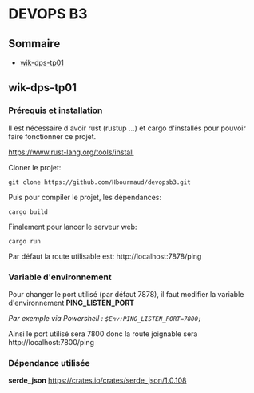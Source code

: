 # DEVOPS B3

## Sommaire
 - [wik-dps-tp01](#wik-dps-tp01)

## wik-dps-tp01

### Prérequis et installation

Il est nécessaire d'avoir rust (rustup ...) et cargo d'installés pour pouvoir faire fonctionner ce projet.

https://www.rust-lang.org/tools/install

Cloner le projet:

```
git clone https://github.com/Hbourmaud/devopsb3.git
```

Puis pour compiler le projet, les dépendances:

```
cargo build
```

Finalement pour lancer le serveur web:

```
cargo run
```

Par défaut la route utilisable est:
http://localhost:7878/ping

### Variable d'environnement
Pour changer le port utilisé (par défaut 7878), il faut modifier la variable d'environnement **PING_LISTEN_PORT**

*Par exemple via Powershell : `$Env:PING_LISTEN_PORT=7800;`*

Ainsi le port utilisé sera 7800 donc la route joignable sera http://localhost:7800/ping

### Dépendance utilisée

**serde_json** https://crates.io/crates/serde_json/1.0.108